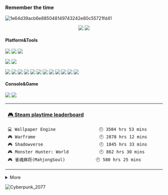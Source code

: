 ###  Remember the time

<!--
**ChouE/ChouE** is a ✨ _special_ ✨ repository because its `README.md` (this file) appears on your GitHub profile.
![quin](https://user-images.githubusercontent.com/32708657/113472962-0a617b80-9499-11eb-83d4-cf91692d6635.jpg)

Here are some ideas to get you started:

- 🔭 I’m currently working on ...
- 🌱 I’m currently learning ...
- 👯 I’m looking to collaborate on ...
- 🤔 I’m looking for help with ...
- 💬 Ask me about ...
- 📫 How to reach me: ...
- 😄 Pronouns: ...
- ⚡ Fun fact: ...

-->
<!--
pic before
![](https://raw.githubusercontent.com/ChouE/image-host/master/img/20200731185739.png)
-->
![1e64d39acb6e885048149743242e80c55721fd41](https://user-images.githubusercontent.com/32708657/113473044-b014ea80-9499-11eb-9ef6-2a4e97e0e502.jpg)

<p align="center">
  <a href= "https://github.com/anuraghazra/github-readme-stats" target="_blank"><img src="https://github-readme-stats.vercel.app/api?username=ChouE&count_private=true&hide=stars&show_icons=true&theme=tokyonight" /></a>
  <a href= "https://github.com/anuraghazra/github-readme-stats" target="_blank"><img src= "https://github-readme-stats.vercel.app/api/top-langs/?username=ChouE&layout=compact&theme=great-gatsby" /></a>
</p>

#### Platform&Tools
[![](https://img.shields.io/badge/OS-Arch%20Linux-33aadd?style=flat-square&logo=arch-linux&logoColor=ffffff)](https://www.archlinux.org/)
[![](https://img.shields.io/badge/Windows-10-2376bc?style=flat-square&logo=windows&logoColor=ffffff)](https://www.microsoft.com/windows/get-windows-10)
[![](https://img.shields.io/badge/IDE-Visual%20Studio%20Code-blue?style=flat-square&logo=visual-studio-code&logoColor=ffffff)](https://code.visualstudio.com/)

[![](https://img.shields.io/badge/OnePlus-7-f5010c?style=flat-square&logo=oneplus&logoColor=ffffff)](https://www.oneplus.com/)
[![](https://img.shields.io/badge/iPad-iPad-red?style=flat-square&logo=apple)](https://www.apple.com/)

[![](https://img.shields.io/badge/-HTML5-E34F26?style=flat-square&logo=html5&logoColor=white)](https://html.spec.whatwg.org/)
[![](https://img.shields.io/badge/-CSS3-1572B6?style=flat-square&logo=css3&logoColor=white)](https://www.w3.org/Style/CSS/)
[![](https://img.shields.io/badge/-JavaScript-f7e018?style=flat-square&logo=javascript&logoColor=white)](https://www.ecma-international.org/)
[![](https://img.shields.io/badge/-TypeScript-007acc?style=flat-square&logo=typescript&logoColor=white)](https://www.typescriptlang.org/)
[![](https://img.shields.io/badge/-Vue.js-4fc08d?style=flat-square&logo=vue.js&logoColor=ffffff)](https://vuejs.org/)
[![](https://img.shields.io/badge/-Node.js-43853d?style=flat-square&logo=node.js&logoColor=ffffff)](https://nodejs.org/)
[![](https://img.shields.io/badge/-NPM-cb3837?style=flat-square&logo=npm&logoColor=white)](https://npmjs.com/)
[![](https://img.shields.io/badge/-Linux-fcc624?style=flat-square&logo=linux&logoColor=white)](https://www.linuxfoundation.org/)
[![](https://img.shields.io/badge/-Docker-2496ED?style=flat-square&logo=docker&logoColor=ffffff)](https://www.docker.com/)
[![](https://img.shields.io/badge/-Git-f05032?style=flat-square&logo=git&logoColor=white)](https://git-scm.com/)
[![](https://img.shields.io/badge/-MariaDB-003545?style=flat-square&logo=mariadb&logoColor=white)](https://mariadb.com/)
[![](https://img.shields.io/badge/-Stylus-ff6347?style=flat-square&logo=stylus&logoColor=ffffff)](https://stylus-lang.com/)

#### Console&Game
[![](https://img.shields.io/badge/-PlayStation%204-0070d1?style=flat-square&logo=playstation&logoColor=ffffff)](https://my.playstation.com/profile/Cowboy_be007)
[![](https://img.shields.io/badge/Steam-171a21?style=flat-square&logo=steam&logoColor=ffffff)](https://steamcommunity.com/id/ChouEV/)
<table>
<tr>  
<td valign="top" width="50%">

<!-- steam-box start -->
#### <a href="https://gist.github.com/0a985047569357a087b483c5a36b60dc" target="_blank">🎮 Steam playtime leaderboard</a>
```text
💻 Wallpaper Engine                 🕘 3504 hrs 53 mins
🎮 Warframe                         🕘 2878 hrs 12 mins
🎮 Shadowverse                      🕘 1845 hrs 33 mins
🎮 Monster Hunter: World            🕘 862 hrs 30 mins
🎮 雀魂麻将(MahjongSoul)            🕘 580 hrs 25 mins
```
<!-- Powered by https://github.com/YouEclipse/steam-box . -->
<!-- steam-box end -->


</td>
</tr>
</table>
<details>
  <summary> More</summary>
  <br>
  <p align="center">
  <a href="http://bgm.tv/user/chouev"><img src="http://bgm.tv/chart/img/367085" border="0" alt="ChouEV 的个人主页" /></a>
  </p>
  <p align="center">
      <img src= "https://visitor-badge.laobi.icu/badge?page_id=ChouE.ChouE" />
  </p>
   
</details>

![Cyberpunk_2077](https://user-images.githubusercontent.com/32708657/113472986-45fc4580-9499-11eb-9b84-897c0c405553.png)
